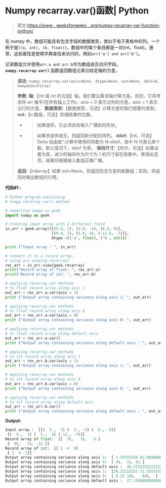 # Numpy recarray.var()函数| Python

> 原文:[https://www . geeksforgeeks . org/numpy-recarray-var-function-python/](https://www.geeksforgeeks.org/numpy-recarray-var-function-python/)

在 numpy 中，数组可能具有包含字段的数据类型，类似于电子表格中的列。一个例子是`[(a, int), (b, float)]`，数组中的每个条目都是一对(int，float)。通常，这些属性是使用字典查找来访问的，例如`arr['a'] and arr['b']`。

记录数组允许使用`arr.a and arr.b`作为数组成员访问字段。 **`numpy.recarray.var()`** 函数返回数组元素沿给定轴的方差。

> **语法:** `numpy.recarray.var(axis=None, dtype=None, out=None, ddof=0, keepdims=False)`
> 
> **参数:**
> **轴:**【int 或 int 的元组】轴，我们要沿着该轴计算方差。否则，它将考虑将 arr 展平(在所有轴上工作)。axis = 0 表示沿列的方差，axis = 1 表示沿行的方差。
> **数据类型:**【数据类型，可选】计算方差时我们想要的类型。
> **out:**【n 数组，可选】存储结果的位置。
> - >如果提供，它必须具有输入广播到的形状。
> - >如果未提供或无，则返回新分配的阵列。
> **ddof:**【int，可选】Delta 自由度”:计算中使用的除数为 N–ddof，其中 N 代表元素个数。默认情况下，ddof 为零。
> **保持尺寸:**【布尔，可选】如果设置为真，减少的轴将作为尺寸为 1 的尺寸留在结果中。使用此选项，结果将根据输入数组正确广播。
> 
> **返回:**【ndarray】如果 out=None，则返回包含方差的新数组；否则，将返回对输出数组的引用。

**代码#1 :**

```py
# Python program explaining
# numpy.recarray.var() method 

# importing numpy as geek
import numpy as geek

# creating input array with 2 different field 
in_arr = geek.array([[(5.0, 2), (3.0, -4), (6.0, 9)],
                     [(9.0, 1), (5.0, 4), (-12.0, -7)]],
                     dtype =[('a', float), ('b', int)])

print ("Input array : ", in_arr)

# convert it to a record array,
# using arr.view(np.recarray)
rec_arr = in_arr.view(geek.recarray)
print("Record array of float: ", rec_arr.a)
print("Record array of int: ", rec_arr.b)

# applying recarray.var methods
# to float record array along axis 1
out_arr = rec_arr.a.var(axis = 1)
print ("Output array containing variance along axis 1: ", out_arr) 

# applying recarray.var methods
# to float record array along axis 0
out_arr = rec_arr.a.var(axis = 0)
print ("Output array containing variance along axis 0: ", out_arr) 

# applying recarray.var methods
# to float record array along default axis
out_arr = rec_arr.a.var()
print ("Output array containing variance along default axis : ", out_arr) 

# applying recarray.var methods
# to int record array along axis 1
out_arr = rec_arr.b.var(axis = 1)
print ("Output array containing variance along axis 1: ", out_arr) 

# applying recarray.var methods
# to int record array along axis 0
out_arr = rec_arr.b.var(axis = 0)
print ("Output array containing variance along axis 0: ", out_arr) 

# applying recarray.var methods
# to int record array along default axis
out_arr = rec_arr.b.var()
print ("Output array containing variance along default axis : ", out_arr) 
```

**Output:**

```py
Input array :  [[(  5.,  2) (  3., -4) (  6.,  9)]
 [(  9.,  1) (  5.,  4) (-12., -7)]]
Record array of float:  [[  5\.   3\.   6.]
 [  9\.   5\. -12.]]
Record array of int:  [[ 2 -4  9]
 [ 1  4 -7]]
Output array containing variance along axis 1:  [ 1.55555556 82.88888889]
Output array containing variance along axis 0:  [ 4\.  1\. 81.]
Output array containing variance along default axis :  46.22222222222222
Output array containing variance along axis 1:  [28.22222222 21.55555556]
Output array containing variance along axis 0:  [ 0.25 16\.   64\.  ]
Output array containing variance along default axis :  27.138888888888882

```